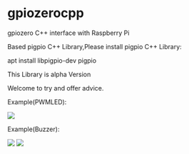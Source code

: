 # gpiozerocpp
gpiozero C++ interface with Raspberry Pi

Based pigpio C++ Library,Please install pigpio C++ Library:

apt install libpigpio-dev pigpio

This Library is alpha Version

Welcome to try and offer advice.

Example(PWMLED):

<image src=https://github.com/andrew98450/gpiozerocpp/blob/0.1-alpha/img/example.png>
 
Example(Buzzer): 
 
<image src=https://github.com/andrew98450/gpiozerocpp/blob/0.1-alpha/img/example2.png>
  
<image src=https://github.com/andrew98450/gpiozerocpp/blob/0.1-alpha/img/example.gif>


